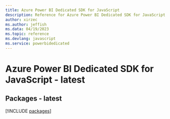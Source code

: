 ```yaml
---
title: Azure Power BI Dedicated SDK for JavaScript
description: Reference for Azure Power BI Dedicated SDK for JavaScript
author: xirzec
ms.author: jeffish
ms.data: 04/19/2023
ms.topic: reference
ms.devlang: javascript
ms.service: powerbidedicated
---
```

# Azure Power BI Dedicated SDK for JavaScript - latest
## Packages - latest
[!INCLUDE [packages](power-bi-dedicated-index.md)]